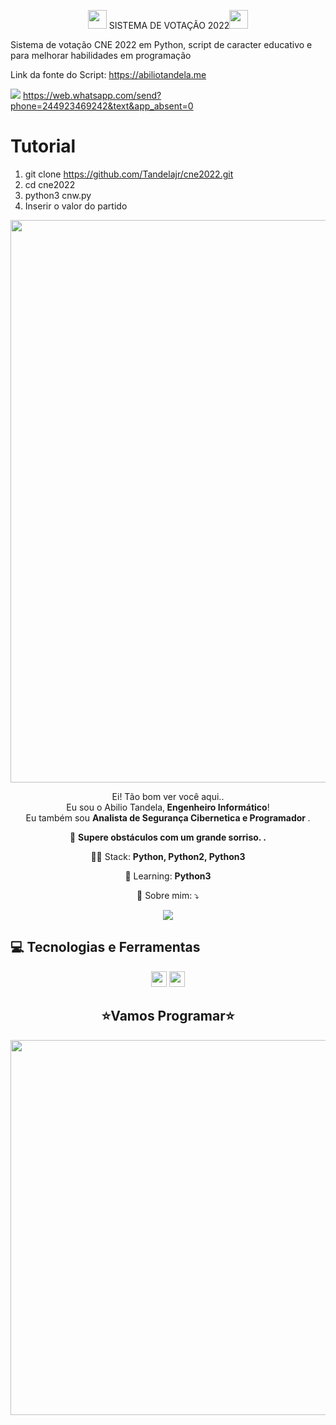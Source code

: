 
<span align="center">

<img src="https://raw.githubusercontent.com/iampavangandhi/iampavangandhi/master/gifs/Hi.gif" width="30px"> SISTEMA DE VOTAÇÃO 2022</h2><img src="https://raw.githubusercontent.com/iampavangandhi/iampavangandhi/master/gifs/Hi.gif" width="30px"> 

</span>



</span>
Sistema de votação  CNE 2022 em Python, script de caracter educativo e para melhorar habilidades em programação

<p></p>

Link da fonte do Script: https://abiliotandela.me <br>

<img src="https://img.shields.io/badge/WhatsApp-25D366?style=for-the-badge&logo=whatsapp&logoColor=white"/> https://web.whatsapp.com/send?phone=244923469242&text&app_absent=0


# Tutorial

1) git clone https://github.com/Tandelajr/cne2022.git
2) cd cne2022
3) python3 cnw.py
4) Inserir o valor do partido



<div align="center">
<img src="https://user-images.githubusercontent.com/67243528/180581779-71cc34f6-dc18-43f1-b092-e39174354875.png" width="900px" />
</div>

<p align="center">
  Ei! Tão bom ver você aqui.. <br>Eu sou o Abilio Tandela,<strong> Engenheiro Informático</strong>! <br> Eu também sou <strong>Analista de Segurança Cibernetica e Programador </strong>.<br />


<p align="center">
  💼 <strong>Supere obstáculos com um grande sorriso. .</strong>
</p>

<p align="center">
  👩‍💻  Stack: <strong>Python, Python2, Python3 </strong>
</p>

<p align="center">
  🚀  Learning: <strong>Python3</strong>
</p>

<p align="center">
  💌 Sobre mim: ⤵️
</p>

<p align="center">
 
  <a href="https://www.linkedin.com/in/abiliotandela/" alt="Linkedin">
  <img src="https://img.shields.io/badge/-Linkedin-0e76a8?style=for-the-badge&logo=Linkedin&logoColor=white&link=https://www.linkedin.com/in/abiliotandela/" /></a>
</p>  


## 💻 Tecnologias e Ferramentas

<p align="center">
  
 <img src="https://img.shields.io/badge/-Python-CB3837?style=flat-square&logo=java&logoColor=white" height="25"/>

<img src="https://img.shields.io/badge/-GitHub-181717?style=flat-square&logo=github" height="25"/>


</p>



<div align="center">
<h2>⭐Vamos Programar⭐</h2>
<img src="https://media.giphy.com/media/LmNwrBhejkK9EFP504/giphy.gif" width="600px" />
</div>

